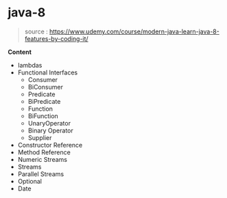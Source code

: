 # java-8
>source : https://www.udemy.com/course/modern-java-learn-java-8-features-by-coding-it/

**Content**
  * lambdas
  * Functional Interfaces
    * Consumer
    * BiConsumer
    * Predicate
    * BiPredicate
    * Function
    * BiFunction
    * UnaryOperator
    * Binary Operator
    * Supplier 
  * Constructor Reference
  * Method Reference
  * Numeric Streams
  * Streams
  * Parallel Streams
  * Optional 
  * Date
  
    
